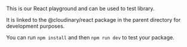 This is our React playground and can be used to test library.

It is linked to the @cloudinary/react package in the parent directory for development purposes.

You can run `npm install` and then `npm run dev` to test your package.
